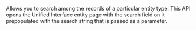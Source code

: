 Allows you to search among the records of a particular entity type. This API opens the Unified Interface entity page with the search field on it prepopulated with the search string that is passed as a parameter.